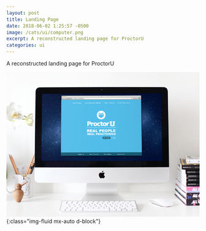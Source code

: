 ```yaml
---
layout: post
title: Landing Page
date: 2018-06-02 1:25:57 -0500
image: /cats/ui/computer.png
excerpt: A reconstructed landing page for ProctorU
categories: ui
---
```


A reconstructed landing page for ProctorU

![image-title-here](/assets/img/cats/ui/computer.png){:class="img-fluid mx-auto d-block"}
